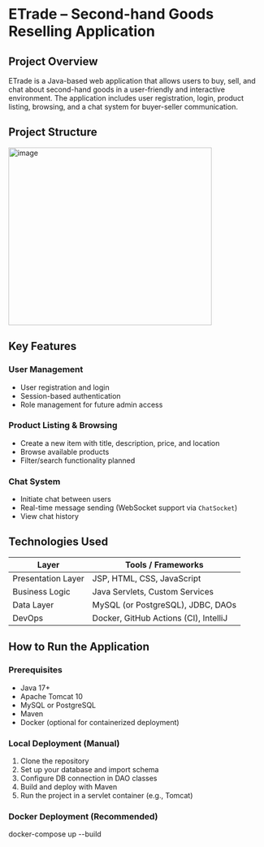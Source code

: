 # ETrade – Second-hand Goods Reselling Application

## Project Overview

ETrade is a Java-based web application that allows users to buy, sell, and chat about second-hand goods in a user-friendly and interactive environment. The application includes user registration, login, product listing, browsing, and a chat system for buyer-seller communication.



##  Project Structure


<img width="400" height="350" alt="image" src="https://github.com/user-attachments/assets/369dac85-ea02-423a-ad63-64311e6872b7" />


##  Key Features

### User Management

* User registration and login
* Session-based authentication
* Role management for future admin access

### Product Listing & Browsing

* Create a new item with title, description, price, and location
* Browse available products
* Filter/search functionality planned

###  Chat System

* Initiate chat between users
* Real-time message sending (WebSocket support via `ChatSocket`)
* View chat history



##  Technologies Used

| Layer              | Tools / Frameworks                    |
| ------------------ | ------------------------------------- |
| Presentation Layer | JSP, HTML, CSS, JavaScript            |
| Business Logic     | Java Servlets, Custom Services        |
| Data Layer         | MySQL (or PostgreSQL), JDBC, DAOs     |
| DevOps             | Docker, GitHub Actions (CI), IntelliJ |



##  How to Run the Application

###  Prerequisites

* Java 17+
* Apache Tomcat 10
* MySQL or PostgreSQL
* Maven
* Docker (optional for containerized deployment)

###  Local Deployment (Manual)

1. Clone the repository
2. Set up your database and import schema
3. Configure DB connection in DAO classes
4. Build and deploy with Maven
5. Run the project in a servlet container (e.g., Tomcat)

###  Docker Deployment (Recommended)


docker-compose up --build


